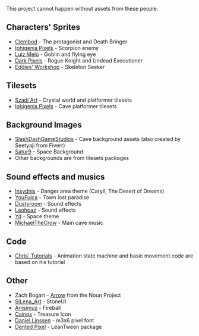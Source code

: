 This project cannot happen without assets from these people.

## Characters' Sprites

- [Clembod](https://clembod.itch.io/) - The protagonist and Death Bringer
- [Iphigenia Pixels](https://assetstore.unity.com/publishers/20489) - Scorpion enemy
- [Luiz Melo](https://assetstore.unity.com/publishers/34852) - Goblin and flying eye
- [Dark Pixels](https://darkpixel-kronovi.itch.io/) - Rogue Knight and Undead Executioner
- [Eddies' Workshop](https://eddies-workshop.itch.io/) - Skeleton Seeker

## Tilesets

- [Szadi Art](https://assetstore.unity.com/publishers/40094) - Crystal world and platformer tilesets
- [Iphigenia Pixels](https://assetstore.unity.com/publishers/20489) - Cave platformer tilesets

## Background Images

- [SlashDashGameStudios](https://slashdashgamesstudio.itch.io/) - Cave background assets (also created by Seetyaji from Fiverr)
- [Satur9](https://opengameart.org/users/satur9) - Space Background
- Other backgrounds are from tilesets packages

## Sound effects and musics

- [Insydnis](https://opengameart.org/users/insydnis) - Danger area theme (Caryil, The Desert of Dreams)
- [YouFulca](https://youfulca.com/) - Town lost paradise
- [Dustyroom](https://assetstore.unity.com/publishers/16150) - Sound effects
- [Leohpaz](https://assetstore.unity.com/publishers/61102) - Sound effects
- [Yd](https://opengameart.org/users/yd) - Space theme
- [MichaelTheCrow](https://opengameart.org/users/michaelthecrow) - Main cave music

## Code

- [Chris' Tutorials](https://www.youtube.com/watch?v=QHJlXSkwmjo&list=PLyH-qXFkNSxmDU8ddeslEAtnXIDRLPd_V) - Animation state machine and basic movement code are based on his tutorial

## Other

- Zach Bogart - [Arrow](https://thenounproject.com/icon/right-pixel-arrow-1976606/) from the Noun Project
- [SiLena_Art](https://assetstore.unity.com/publishers/47827) - StoneUI
- [Anisimuz](https://ansimuz.itch.io/) - Fireball
- [Cainos](https://assetstore.unity.com/publishers/40001) - Treasure Icon
- [Daniel Linssen](https://managore.itch.io/) - m3x6 pixel font
- [Dented Pixel](https://assetstore.unity.com/publishers/1487) - LeanTween package

